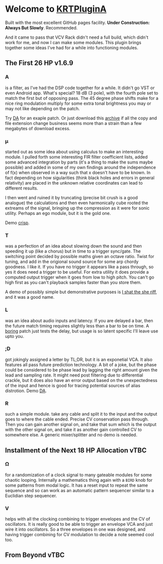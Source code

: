 Welcome to [KRTPluginA](https://library.vcvrack.com/KRTPluginA)
===

Built with the most excellent GitHub pages facility. **Under Construction: Always But Slowly**. Recommended.

And it came to pass that VCV Rack didn't need a full build, which didn't work for me, and now I can make some modules. This plugin brings together some ideas I've had for a while into functioning modules.

The First 26 HP **v1.6.9**
---

### A
is a filter, as I've had the DSP code together for a while. It didn't go VST or even Android app. What's special? 18 dB (3 pole), with the fourth pole set to match the first but of opposing pass. The 45 degree phase shifts make for a nice ring modulation multiply for some extra tonal brightness you may or may not like depending on the patch.

Try [DA](https://github.com/jackokring/KRTPluginADemo/blob/master/DA.vcv) for an exaple patch. Or just download this [archive](https://github.com/jackokring/KRTPluginADemo/archive/refs/heads/master.zip) if all the copy and file extension change business seems more than a strain than a few megabytes of download excess.

### μ
started out as some idea about using calculus to make an interesting module. I pulled forth some interesting FIR filter coefficient lists, added some advanced integration by parts (it's a thing to make the sums maybe possible) and added in some of my own findings around the independence of f(x) when observed in a way such that x doesn't have to be known. In fact depending on how sigularities (think black holes and errors in general relativity) are placed in the unknown relative coordinates can lead to different results.

I then went and ruined it by truncating (precise bit crush is a good analogue) the calculations and then even harmonically cube rooted the extreams of the signal, bringing up the compression as it were for sonic utility. Perhaps an ego module, but it is the gold one.

Demo [crisp](https://github.com/jackokring/KRTPluginADemo/blob/master/crisp.vcv).

### T
was a perfection of an idea about slowing down the sound and then speeding it up (like a chorus) but in time to a trigger sync/gate. The switching point decided by possible maths given an octave ratio. Twist for tuning, and add in the origional sound source for some arp chordy goodness. I like it. If you have no trigger it appears like a pass through, so yes it does need a trigger to be useful. For extra utility it does provide a computed output trigger when it goes from low to high pitch. You can't go high first as you can't playback samples faster than you store them.

A demo of possibly simple but demonstrative purposes is [I shat the she riff](https://github.com/jackokring/KRTPluginADemo/blob/master/I%20shat%20the%20she%20riff..vcv), and it was a good name.

### L
was an idea about audio inputs and latency. If you are delayed a bar, then the future match timing requires slightly less than a bar to be on time. A [boring](https://github.com/jackokring/KRTPluginADemo/blob/master/boring.vcv) patch just tests the delay, but usage is so latent specific I'll leave use upto you.

### ;D
got jokingly assigned a letter by TL;DR, but it is an exponetial VCA. It also features all pass future prediction technology. A bit of a joke, but the phase could be considered to be phase lead by lagging the right amount given the lead and sampling rate. It might need post filtering due to differential crackle, but it does also have an error output based on the unexpectedness of the input and hence is good for tracing potential sources of alias distrotion. Demo [DA](https://github.com/jackokring/KRTPluginADemo/blob/master/DA.vcv).

### R
such a simple module. take any cable and split it to the input and the output goes to where the cable ended. Precise CV conservation pass through. Then you can gain another signal on, and take that sum which is the output with the other signal on, and take it as another gain controlled CV to somewhere else. A generic mixer/splitter and no demo is needed.

Installment of the Next 18 HP Allocation **vTBC**
---

### Ω
for a randomization of a clock signal to many gateable modules for some chaotic looping. Internally a mathematics thing again with a `BIRD` knob for some patterns from modal logic. It has a reset input to repeat the same sequence and so can work as an automatic pattern sequencer similar to a Euclidian step sequencer.

### V
helps with all the clocking combining to trigger envelopes and the CV of oscillators. It is really good to be able to trigger an envelope VCA and just wire it into oscillators. So a three envelopes in one was designed, and having trigger combining for CV modulation to decide a note seemed cool too.

From Beyond **vTBC**
---

